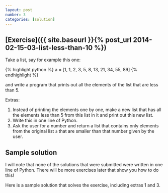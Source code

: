 ```yaml
---
layout: post
number: 3
categories: [solution]
---
```


## [Exercise]({{ site.baseurl }}{% post_url 2014-02-15-03-list-less-than-10 %})

Take a list, say for example this one: 

{% highlight python %}
	a = [1, 1, 2, 3, 5, 8, 13, 21, 34, 55, 89]
{% endhighlight %}

and write a program that prints out all the elements of the list that are less than 5.

Extras: 

1. Instead of printing the elements one by one, make a new list that has all the elements less than 5 from this list in it and print out this new list.
2. Write this in one line of Python.
3. Ask the user for a number and return a list that contains only elements from the original list `a` that are smaller than that number given by the user. 

## Sample solution

I will note that none of the solutions that were submitted were written in one line of Python. There will be more exercises later that show you how to do this!

Here is a sample solution that solves the exercise, including extras 1 and 3. 

<script src="https://gist.github.com/seanosaur/3eba66848928803676e8.js"></script>